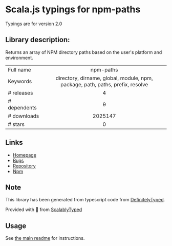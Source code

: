 
# Scala.js typings for npm-paths

Typings are for version 2.0

## Library description:
Returns an array of NPM directory paths based on the user's platform and environment.

|                    |                 |
| ------------------ | :-------------: |
| Full name          | npm-paths |
| Keywords           | directory, dirname, global, module, npm, package, path, paths, prefix, resolve |
| # releases         | 4 |
| # dependents       | 9 |
| # downloads        | 2025147 |
| # stars            | 0 |

## Links
- [Homepage](https://github.com/jonschlinkert/npm-paths)
- [Bugs](https://github.com/jonschlinkert/npm-paths/issues)
- [Repository](https://github.com/jonschlinkert/npm-paths)
- [Npm](https://www.npmjs.com/package/npm-paths)
    


## Note
This library has been generated from typescript code from [DefinitelyTyped](https://definitelytyped.org).

Provided with :purple_heart: from [ScalablyTyped](https://github.com/oyvindberg/ScalablyTyped)

## Usage
See [the main readme](../../readme.md) for instructions.


